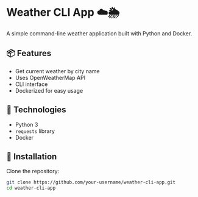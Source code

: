 # Weather CLI App ☁️🌦️

A simple command-line weather application built with Python and Docker.

## 📦 Features
- Get current weather by city name
- Uses OpenWeatherMap API
- CLI interface
- Dockerized for easy usage

## 🚀 Technologies
- Python 3
- `requests` library
- Docker

## 🔧 Installation

Clone the repository:
```bash
git clone https://github.com/your-username/weather-cli-app.git
cd weather-cli-app
